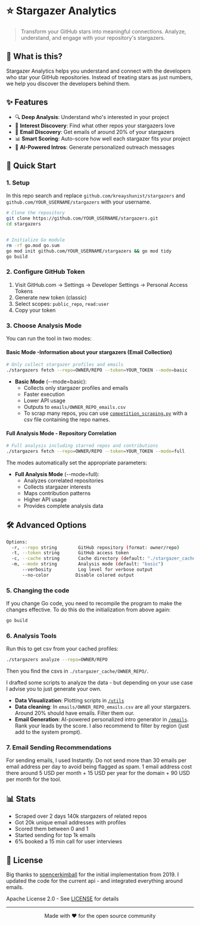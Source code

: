# ⭐️ Stargazer Analytics

> Transform your GitHub stars into meaningful connections. Analyze, understand, and engage with your repository's stargazers.

## 🎯 What is this?

Stargazer Analytics helps you understand and connect with the developers who star your GitHub repositories. Instead of treating stars as just numbers, we help you discover the developers behind them.

## ✨ Features

- 🔍 **Deep Analysis**: Understand who's interested in your project
- 🎯 **Interest Discovery**: Find what other repos your stargazers love
- 📧 **Email Discovery**: Get emails of around 20% of your stargazers 
- 📊 **Smart Scoring**: Auto-score how well each stargazer fits your project
- 💌 **AI-Powered Intros**: Generate personalized outreach messages

## 🚀 Quick Start

### 1. Setup
In this repo search and replace `github.com/kreayshunist/stargazers` and `github.com/YOUR_USERNAME/stargazers` with your username.

```bash
# Clone the repository
git clone https://github.com/YOUR_USERNAME/stargazers.git
cd stargazers


# Initialize Go module
rm -rf go.mod go.sum
go mod init github.com/YOUR_USERNAME/stargazers && go mod tidy
go build
```



### 2. Configure GitHub Token
1. Visit GitHub.com → Settings → Developer Settings → Personal Access Tokens
2. Generate new token (classic)
3. Select scopes: `public_repo`, `read:user`
4. Copy your token

### 3. Choose Analysis Mode

You can run the tool in two modes:

#### Basic Mode -Information about your stargazers (Email Collection) 
```bash
# Only collect stargazer profiles and emails
./stargazers fetch --repo=OWNER/REPO --token=YOUR_TOKEN --mode=basic
```
- **Basic Mode** (--mode=basic):
  - Collects only stargazer profiles and emails
  - Faster execution
  - Lower API usage
  - Outputs to `emails/OWNER_REPO_emails.csv`
  - To scrap many repos, you can use [`competition_scraping.py`](competition_scraping.py) with a csv file containing the repo names.

#### Full Analysis Mode - Repository Correlation
```bash
# Full analysis including starred repos and contributions
./stargazers fetch --repo=OWNER/REPO --token=YOUR_TOKEN --mode=full
```

The modes automatically set the appropriate parameters:


- **Full Analysis Mode** (--mode=full):
  - Analyzes correlated repositories
  - Collects stargazer interests
  - Maps contribution patterns
  - Higher API usage
  - Provides complete analysis data
  


## 🛠 Advanced Options

```bash
Options:
  -r, --repo string        GitHub repository (format: owner/repo)
  -t, --token string       GitHub access token
  -c, --cache string       Cache directory (default: "./stargazer_cache")
  -m, --mode string        Analysis mode (default: "basic")
      --verbosity          Log level for verbose output
      --no-color          Disable colored output
```

### 5. Changing the code
If you change Go code, you need to recompile the program to make the changes effective. To do this do the initialization from above again:
```bash
go build
```

### 6. Analysis Tools

Run this to get csv from your cached profiles:
```bash
./stargazers analyze --repo=OWNER/REPO
````

Then you find the csvs in `./stargazer_cache/OWNER_REPO/`.


I drafted some scripts to analyze the data - but depending on your use case I advise you to just generate your own.
- **Data Visualization**: Plotting scripts in [`/utils`](utils)
- **Data cleaning**: In  `emails/OWNER_REPO_emails.csv` are all your stargazers. Around 20% should have emails. Filter them our.
- **Email Generation**: AI-powered personalized intro generator in [`/emails`](emails). Rank your leads by the score. I also recommend to filter by region (just add to the system prompt).

### 7. Email Sending Recommendations

For sending emails, I used Instantly. Do not send more than 30 emails per email address per day to avoid being flagged as spam.
1 email address cost there around 5 USD per month + 15 USD per year for the domain + 90 USD per month for the tool.

## 📊 Stats

- Scraped over 2 days 140k stargazers of related repos
- Got 20k unique email addresses with profiles
- Scored them between 0 and 1
- Started sending for top 1k emails
- 6% booked a 15 min call for user interviews

## 📜 License

Big thanks to [spencerkimball](https://github.com/spencerkimball) for the initial implementation from 2019. 
I updated the code for the current api - and integrated everything around emails. 

Apache License 2.0 - See [LICENSE](LICENSE) for details

---

<p align="center">
Made with ❤️ for the open source community
</p>
